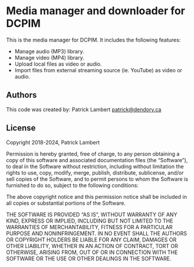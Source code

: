 # Media manager and downloader for DCPIM

This is the media manager for DCPIM. It includes the following features:

* Manage audio (MP3) library.
* Manage video (MP4) library.
* Upload local files as video or audio.
* Import files from external streaming source (ie. YouTube) as video or audio.


## Authors

This code was created by:
Patrick Lambert <patrick@dendory.ca>


## License

Copyright 2018-2024, Patrick Lambert

Permission is hereby granted, free of charge, to any person obtaining a copy of this software and associated documentation files (the “Software”), to deal in the Software without restriction, including without limitation the rights to use, copy, modify, merge, publish, distribute, sublicense, and/or sell copies of the Software, and to permit persons to whom the Software is furnished to do so, subject to the following conditions:

The above copyright notice and this permission notice shall be included in all copies or substantial portions of the Software.

THE SOFTWARE IS PROVIDED “AS IS”, WITHOUT WARRANTY OF ANY KIND, EXPRESS OR IMPLIED, INCLUDING BUT NOT LIMITED TO THE WARRANTIES OF MERCHANTABILITY, FITNESS FOR A PARTICULAR PURPOSE AND NONINFRINGEMENT. IN NO EVENT SHALL THE AUTHORS OR COPYRIGHT HOLDERS BE LIABLE FOR ANY CLAIM, DAMAGES OR OTHER LIABILITY, WHETHER IN AN ACTION OF CONTRACT, TORT OR OTHERWISE, ARISING FROM, OUT OF OR IN CONNECTION WITH THE SOFTWARE OR THE USE OR OTHER DEALINGS IN THE SOFTWARE.

